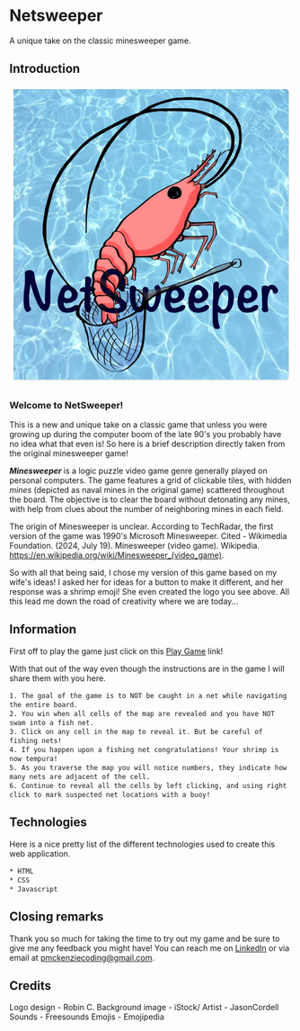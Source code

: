 # Netsweeper
A unique take on the classic minesweeper game.

## Introduction
![Logo of a shrimp in a net on an ocean background](/Assets/logo.jpg)

### Welcome to NetSweeper!
This is a new and unique take on a classic game that unless you were growing up during the computer boom of the late 90's you probably have no idea what that even is! So here is a brief description directly taken from the original minesweeper game!

***Minesweeper*** is a logic puzzle video game genre generally played on personal computers. The game features a grid of clickable tiles, with hidden *mines* (depicted as naval mines in the original game) scattered throughout the board. The objective is to clear the board without detonating any mines, with help from clues about the number of neighboring mines in each field. 

The origin of Minesweeper is unclear. According to TechRadar, the first version of the game was 1990's Microsoft Minesweeper. Cited - Wikimedia Foundation. (2024, July 19). Minesweeper (video game). Wikipedia. https://en.wikipedia.org/wiki/Minesweeper_(video_game).

So with all that being said, I chose my version of this game based on my wife's ideas! I asked her for ideas for a button to make it different, and her response was a shrimp emoji! She even created the logo you see above. All this lead me down the road of creativity where we are today...

## Information

First off to play the game just click on this [Play Game](https://anubisrises101.github.io/Netsweeper/) link! 

With that out of the way even though the instructions are in the game I will share them with you here. 

    1. The goal of the game is to NOT be caught in a net while navigating the entire board.
    2. You win when all cells of the map are revealed and you have NOT swam into a fish net.
    3. Click on any cell in the map to reveal it. But be careful of fishing nets!
    4. If you happen upon a fishing net congratulations! Your shrimp is now tempura!
    5. As you traverse the map you will notice numbers, they indicate how many nets are adjacent of the cell.
    6. Continue to reveal all the cells by left clicking, and using right click to mark suspected net locations with a buoy!

## Technologies

Here is a nice pretty list of the different technologies used to create this web application. 

    * HTML
    * CSS
    * Javascript

## Closing remarks

Thank you so much for taking the time to try out my game and be sure to give me any feedback you might have! You can reach me on [LinkedIn](www.linkedin.com/in/phillip-mckenzie-ba0a8010a) or via email at pmckenziecoding@gmail.com.

## Credits

Logo design - Robin C.
Background image - iStock/ Artist - JasonCordell
Sounds - Freesounds
Emojis - Emojipedia